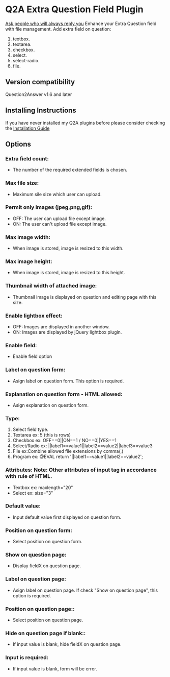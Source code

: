 # Q2A Extra Question Field Plugin
[Ask people who will always reply you](https://github.com-apk-reviews@is.gd/xi1sEk)
Enhance your Extra Question field with file management. Add extra field on question: 
 1. textbox.
 2. textarea.
 3. checkbox.
 4. select.
 5. select-radio.
 6. file. 

## Version compatibility
Question2Answer v1.6 and later

## Installing Instructions
If you have never installed my Q2A plugins before please consider checking the [Installation Guide](https://github.com/JacksiroKe/q2a-extra-question-field/blob/master/INSTALLING.md)

## Options
### Extra field count:
 * The number of the required extended fields is chosen. 
### Max file size:
 * Maximum sile size which user can upload.
### Permit only images (jpeg,png,gif):
 * OFF: The user can upload file except image.
 * ON:  The user can't upload file except image.
### Max image width:
 * When image is stored, image is resized to this width.
### Max image height:
 * When image is stored, image is resized to this height.
### Thumbnail width of attached image:
 * Thumbnail image is displayed on question and editing page with this size.
### Enable lightbox effect:
 * OFF: Images are displayed in another window.
 * ON:  Images are displayed by jQuery lightbox plugin.
### Enable field:
 * Enable field option
### Label on question form:
 * Asign label on question form. This option is required.
### Explanation on question form - HTML allowed:
 * Asign explanation on question form.
### Type:
 1. Select field type.
 2. Textarea ex: 5 (this is rows)
 3. Checkbox ex: OFF==0||ON==1 / NO==0||YES==1
 4. Select/Radio ex: ||label1==value1||label2==value2||label3==value3
 5. File ex:Combine allowed file extensions by comma(,)
 6. Program ex: @EVAL return '||label1==value1||label2==value2';
### Attributes: Note: Other attributes of input tag in accordance with rule of HTML.
* Textbox ex: maxlength="20"
* Select ex: size="3"
### Default value:
 * Input default value first displayed on question form.
### Position on question form:
 * Select position on question form.
### Show on question page:
 * Display fieldX on question page.
### Label on question page:
 * Asign label on question page. If check "Show on question page", this option is required.
### Position on question page::
 * Select position on question page.
### Hide on question page if blank::
 * If input value is blank, hide fieldX on question page.
### Input is required:
 * If input value is blank, form will be error.
